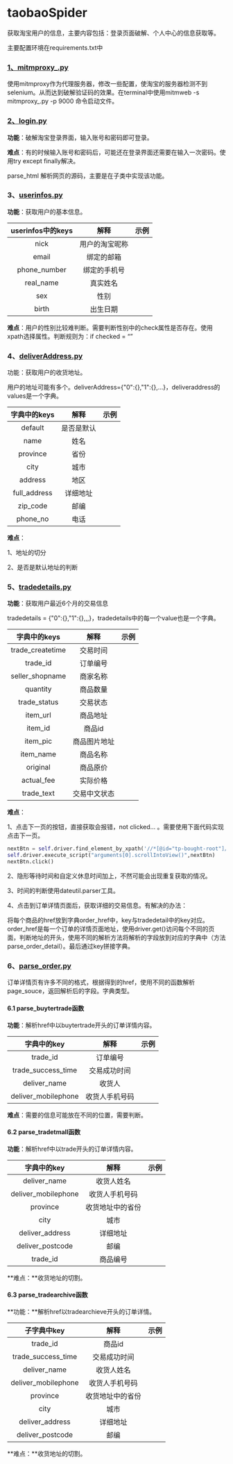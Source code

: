 # taobaoSpider
获取淘宝用户的信息，主要内容包括：登录页面破解、个人中心的信息获取等。

主要配置环境在requirements.txt中

### [1、mitmproxy_.py](https://github.com/myrensheng/taobaoSpider/blob/master/mitmproxy_.py)

使用mitmproxy作为代理服务器，修改一些配置，使淘宝的服务器检测不到selenium。从而达到破解验证码的效果。在terminal中使用mitmweb -s mitmproxy_.py -p 9000 命令启动文件。

### [2、login.py](https://github.com/myrensheng/taobaoSpider/blob/master/login.py)

**功能**：破解淘宝登录界面，输入账号和密码即可登录。

**难点**：有的时候输入账号和密码后，可能还在登录界面还需要在输入一次密码。使用try except finally解决。

parse_html 解析网页的源码，主要是在子类中实现该功能。

### 3、[userinfos.py](https://github.com/myrensheng/taobaoSpider/blob/master/userinfos.py)

**功能**：获取用户的基本信息。

| userinfos中的keys |      解释      | 示例 |
| :---------------: | :------------: | :--: |
|       nick        | 用户的淘宝昵称 |      |
|       email       |   绑定的邮箱   |      |
|   phone_number    |  绑定的手机号  |      |
|     real_name     |    真实姓名    |      |
|        sex        |      性别      |      |
|       birth       |    出生日期    |      |

**难点**：用户的性别比较难判断。需要判断性别中的check属性是否存在。使用xpath选择属性。判断规则为：if checked = “”

### 4、[deliverAddress.py](https://github.com/myrensheng/taobaoSpider/blob/master/deliverAddress.py)

功能：获取用户的收货地址。

用户的地址可能有多个。deliverAddress={"0":{},"1":{},...}，deliveraddress的values是一个字典。

| 字典中的keys |    解释    | 示例 |
| :----------: | :--------: | :--: |
|   default    | 是否是默认 |      |
|     name     |    姓名    |      |
|   province   |    省份    |      |
|     city     |    城市    |      |
|   address    |    地区    |      |
| full_address |  详细地址  |      |
|   zip_code   |    邮编    |      |
|   phone_no   |    电话    |      |

**难点**：

1、地址的切分

2、是否是默认地址的判断

### 5、[tradedetails.py](https://github.com/myrensheng/taobaoSpider/blob/master/tradedetails.py)

**功能**：获取用户最近6个月的交易信息

tradedetails = {"0":{},"1":{},,,}，tradedetails中的每一个value也是一个字典。

|   字典中的keys   |     解释     | 示例 |
| :--------------: | :----------: | :--: |
| trade_createtime |   交易时间   |      |
|     trade_id     |   订单编号   |      |
| seller_shopname  |   商家名称   |      |
|     quantity     |   商品数量   |      |
|   trade_status   |   交易状态   |      |
|     item_url     |   商品地址   |      |
|     item_id      |    商品id    |      |
|     item_pic     | 商品图片地址 |      |
|    item_name     |   商品名称   |      |
|     original     |   商品原价   |      |
|    actual_fee    |   实际价格   |      |
|    trade_text    | 交易中文状态 |      |

**难点**：

1、点击下一页的按钮，直接获取会报错，not clicked...  。需要使用下面代码实现点击下一页。

```python
nextBtn = self.driver.find_element_by_xpath('//*[@id="tp-bought-root"]/div[3]/div[2]/div/button[2]')
self.driver.execute_script("arguments[0].scrollIntoView()",nextBtn)
nextBtn.click()
```

2、隐形等待时间和自定义休息时间加上，不然可能会出现重复获取的情况。

3、时间的判断使用dateutil.parser工具。

4、点击到订单详情页面后，获取详细的交易信息。有解决的办法：

将每个商品的href放到字典order_href中，key与tradedetail中的key对应。order_href是每一个订单的详情页面地址，使用driver.get()访问每个不同的页面，判断地址的开头，使用不同的解析方法将解析的字段放到对应的字典中（方法parse_order_detail）。最后通过key拼接字典。

### 6、[parse_order.py](https://github.com/myrensheng/taobaoSpider/blob/master/parse_order.py)

订单详情页有许多不同的格式，根据得到的href，使用不同的函数解析page_souce，返回解析后的字段。字典类型。

#### 6.1 parse_buytertrade函数

**功能**：解析href中以buytertrade开头的订单详情内容。

|     字典中的key     |      解释      | 示例 |
| :-----------------: | :------------: | :--: |
|      trade_id       |    订单编号    |      |
| trade_success_time  |  交易成功时间  |      |
|    deliver_name     |     收货人     |      |
| deliver_mobilephone | 收货人手机号码 |      |

**难点**：需要的信息可能放在不同的位置，需要判断。

#### 6.2 parse_tradetmall函数

**功能**：解析href中以trade开头的订单详情内容。

|     字典中的key     |       解释       | 示例 |
| :-----------------: | :--------------: | :--: |
|    deliver_name     |    收货人姓名    |      |
| deliver_mobilephone |  收货人手机号码  |      |
|      province       | 收货地址中的省份 |      |
|        city         |       城市       |      |
|   deliver_address   |     详细地址     |      |
|  deliver_postcode   |       邮编       |      |
|      trade_id       |     商品编号     |      |

**难点：**收货地址的切割。

#### 6.3 parse_tradearchive函数

**功能：**解析href以tradearchieve开头的订单详情。

|     子字典中key     |       解释       | 示例 |
| :-----------------: | :--------------: | :--: |
|      trade_id       |      商品id      |      |
| trade_success_time  |   交易成功时间   |      |
|    deliver_name     |    收货人姓名    |      |
| deliver_mobilephone |  收货人手机号码  |      |
|      province       | 收货地址中的省份 |      |
|        city         |       城市       |      |
|   deliver_address   |     详细地址     |      |
|  deliver_postcode   |       邮编       |      |

**难点：**收货地址的切割。



